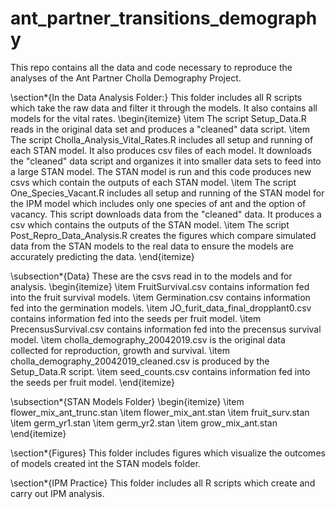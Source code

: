# ant_partner_transitions_demography

This repo contains all the data and code necessary to reproduce the analyses of the Ant Partner Cholla Demography Project.

\section*{In the Data Analysis Folder:}
This folder includes all R scripts which take the raw data and filter it through the models. It also contains all models for the vital rates. 
\begin{itemize}
\item The script Setup_Data.R reads in the original data set and produces a "cleaned" data script.
\item The script Cholla_Analysis_Vital_Rates.R includes all setup and running of each STAN model. It also produces csv files of each model. It downloads the "cleaned" data script and organizes it into smaller data sets to feed into a large STAN model. The STAN model is run and this code produces new csvs which contain the outputs of each STAN model.
\item The script One_Species_Vacant.R includes all setup and running of the STAN model for the IPM model which includes only one species of ant and the option of vacancy. This script downloads data from the "cleaned" data. It produces  a csv which contains the outputs of the STAN model. 
\item The script Post_Repro_Data_Analysis.R creates the figures which compare simulated data from the STAN models to the real data to ensure the models are accurately predicting the data. 
\end{itemize}

\subsection*{Data}
These are the csvs read in to the models and for analysis. 
\begin{itemize}
\item FruitSurvival.csv contains information fed into the fruit survival models. 
\item Germination.csv contains information fed into the germination models. 
\item JO_furit_data_final_dropplant0.csv contains information fed into the seeds per fruit model.
\item PrecensusSurvival.csv contains information fed into the precensus survival model. 
\item cholla_demography_20042019.csv is the original data collected for reproduction, growth and survival. 
\item cholla_demography_20042019_cleaned.csv is produced by the Setup_Data.R script. 
\item seed_counts.csv contains information fed into the seeds per fruit model. 
\end{itemize}

\subsection*{STAN Models Folder}
\begin{itemize}
\item flower_mix_ant_trunc.stan
\item flower_mix_ant.stan
\item fruit_surv.stan
\item germ_yr1.stan
\item germ_yr2.stan
\item grow_mix_ant.stan
\end{itemize}


\section*{Figures}
This folder includes figures which visualize the outcomes of models created int the STAN models folder. 

\section*{IPM Practice}
This folder includes all R scripts which create and carry out IPM analysis. 